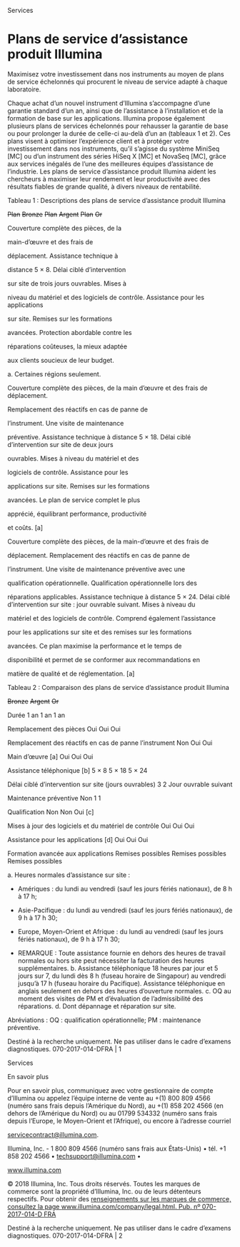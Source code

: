 Services
# Plans de service d’assistance produit Illumina

Maximisez votre investissement dans nos instruments au moyen de plans de service
échelonnés qui procurent le niveau de service adapté à chaque laboratoire.

Chaque achat d’un nouvel instrument d’Illumina s’accompagne d’une garantie standard d’un an, ainsi que de l’assistance à
l’installation et de la formation de base sur les applications. Illumina propose également plusieurs plans de services
échelonnés pour rehausser la garantie de base ou pour prolonger la durée de celle-ci au-delà d’un an (tableaux 1 et 2). Ces
plans visent à optimiser l’expérience client et à protéger votre investissement dans nos instruments, qu’il s’agisse du
système MiniSeq [MC] ou d’un instrument des séries HiSeq X [MC] et NovaSeq [MC], grâce aux services inégalés de l’une des
meilleures équipes d’assistance de l’industrie. Les plans de service d’assistance produit Illumina aident les chercheurs à
maximiser leur rendement et leur productivité avec des résultats fiables de grande qualité, à divers niveaux de rentabilité.

Tableau 1 : Descriptions des plans de service d’assistance produit Illumina

~~Plan~~ ~~Bronze~~ ~~Plan~~ ~~Argent~~ ~~Plan~~ ~~Or~~


Couverture complète des pièces, de la

main-d’œuvre et des frais de

déplacement. Assistance technique à

distance 5 × 8. Délai ciblé d’intervention

sur site de trois jours ouvrables. Mises à

niveau du matériel et des logiciels de
contrôle. Assistance pour les applications

sur site. Remises sur les formations

avancées. Protection abordable contre les

réparations coûteuses, la mieux adaptée

aux clients soucieux de leur budget.

a. Certaines régions seulement.


Couverture complète des pièces, de la main
d’œuvre et des frais de déplacement.

Remplacement des réactifs en cas de panne de

l’instrument. Une visite de maintenance

préventive. Assistance technique à distance 5 × 18.
Délai ciblé d’intervention sur site de deux jours

ouvrables. Mises à niveau du matériel et des

logiciels de contrôle. Assistance pour les

applications sur site. Remises sur les formations

avancées. Le plan de service complet le plus

apprécié, équilibrant performance, productivité

et coûts. [a]


Couverture complète des pièces, de la main-d’œuvre et des frais de

déplacement. Remplacement des réactifs en cas de panne de

l’instrument. Une visite de maintenance préventive avec une

qualification opérationnelle. Qualification opérationnelle lors des

réparations applicables. Assistance technique à distance 5 × 24. Délai
ciblé d’intervention sur site : jour ouvrable suivant. Mises à niveau du

matériel et des logiciels de contrôle. Comprend également l’assistance

pour les applications sur site et des remises sur les formations

avancées. Ce plan maximise la performance et le temps de

disponibilité et permet de se conformer aux recommandations en

matière de qualité et de réglementation. [a]


Tableau 2 : Comparaison des plans de service d’assistance produit Illumina

~~Bronze~~ ~~Argent~~ ~~Or~~

Durée 1 an 1 an 1 an

Remplacement des pièces Oui Oui Oui

Remplacement des réactifs en cas de panne l’instrument Non Oui Oui

Main d’œuvre [a] Oui Oui Oui

Assistance téléphonique [b] 5 × 8 5 × 18 5 × 24

Délai ciblé d’intervention sur site (jours ouvrables) 3 2 Jour ouvrable suivant

Maintenance préventive Non 1 1

Qualification Non Non Oui [c]

Mises à jour des logiciels et du matériel de contrôle Oui Oui Oui

Assistance pour les applications [d] Oui Oui Oui

Formation avancée aux applications Remises possibles Remises possibles Remises possibles

a. Heures normales d’assistance sur site :

  - Amériques : du lundi au vendredi (sauf les jours fériés nationaux), de 8 h à 17 h;

  - Asie-Pacifique : du lundi au vendredi (sauf les jours fériés nationaux), de 9 h à 17 h 30;

  - Europe, Moyen-Orient et Afrique : du lundi au vendredi (sauf les jours fériés nationaux), de 9 h à 17 h 30;

  - REMARQUE : Toute assistance fournie en dehors des heures de travail normales ou hors site peut nécessiter la facturation des heures supplémentaires.
b. Assistance téléphonique 18 heures par jour et 5 jours sur 7, du lundi dès 8 h (fuseau horaire de Singapour) au vendredi jusqu’à 17 h (fuseau horaire du Pacifique).
Assistance téléphonique en anglais seulement en dehors des heures d’ouverture normales.
c. OQ au moment des visites de PM et d’évaluation de l’admissibilité des réparations.
d. Dont dépannage et réparation sur site.

Abréviations : OQ : qualification opérationnelle; PM : maintenance préventive.

Destiné à la recherche uniquement. Ne pas utiliser dans le cadre d’examens diagnostiques. 070-2017-014-DFRA | 1

Services

En savoir plus

Pour en savoir plus, communiquez avec votre gestionnaire de compte d’Illumina ou appelez l’équipe interne de vente au
+(1) 800 809 4566 (numéro sans frais depuis l’Amérique du Nord), au +(1) 858 202 4566 (en dehors de l’Amérique du
Nord) ou au 01799 534332 (numéro sans frais depuis l’Europe, le Moyen-Orient et l’Afrique), ou encore à l’adresse courriel

servicecontract@illumina.com.

Illumina, Inc. - 1 800 809 4566 (numéro sans frais aux États-Unis) • tél. +1 858 202 4566 • techsupport@illumina.com •

www.illumina.com

© 2018 Illumina, Inc. Tous droits réservés. Toutes les marques de commerce sont la propriété d’Illumina, Inc. ou de leurs détenteurs respectifs. Pour obtenir des
[renseignements sur les marques de commerce, consultez la page www.illumina.com/company/legal.html. Pub. nº 070-2017-014-D FRA](https://www.illumina.com/company/legal.html)

Destiné à la recherche uniquement. Ne pas utiliser dans le cadre d’examens diagnostiques. 070-2017-014-DFRA | 2

